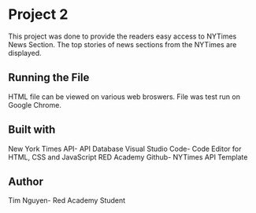 
<h1>Project 2</h1>
This project was done to provide the readers easy access to NYTimes News Section. The top stories of news sections from the NYTimes are displayed.
<h2>Running the File</h2>
HTML file can be viewed on various web broswers. File was test run on Google Chrome.
<h2>Built with</h2>
New York Times API- API Database
Visual Studio Code- Code Editor for HTML, CSS and JavaScript
RED Academy Github- NYTimes API Template
<h2>Author</h2>
Tim Nguyen- Red Academy Student
